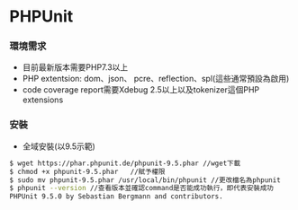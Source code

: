 # PHPUnit

### 環境需求

- 目前最新版本需要PHP7.3以上
- PHP extentsion: dom、json、 pcre、reflection、spl(這些通常預設為啟用)
- code coverage report需要Xdebug 2.5以上以及tokenizer這個PHP extensions 
 
 ### 安裝
- 全域安裝(以9.5示範)

```sh
$ wget https://phar.phpunit.de/phpunit-9.5.phar //wget下載
$ chmod +x phpunit-9.5.phar   //賦予權限
$ sudo mv phpunit-9.5.phar /usr/local/bin/phpunit //更改檔名為phpunit
$ phpunit --version //查看版本並確認command是否能成功執行，即代表安裝成功
PHPUnit 9.5.0 by Sebastian Bergmann and contributors.
```

